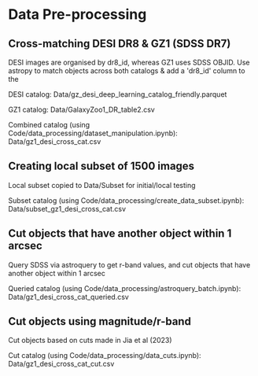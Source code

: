 # Data Pre-processing

## Cross-matching DESI DR8 & GZ1 (SDSS DR7)
DESI images are organised by dr8_id, whereas GZ1 uses SDSS OBJID. Use astropy to match objects across both catalogs & add a 'dr8_id' column to the 

DESI catalog: Data/gz_desi_deep_learning_catalog_friendly.parquet

GZ1 catalog: Data/GalaxyZoo1_DR_table2.csv

Combined catalog (using Code/data_processing/dataset_manipulation.ipynb): Data/gz1_desi_cross_cat.csv

## Creating local subset of 1500 images
Local subset copied to Data/Subset for initial/local testing

Subset catalog (using Code/data_processing/create_data_subset.ipynb): Data/subset_gz1_desi_cross_cat.csv

## Cut objects that have another object within 1 arcsec
Query SDSS via astroquery to get r-band values, and cut objects that have another object within 1 arcsec

Queried catalog (using Code/data_processing/astroquery_batch.ipynb): Data/gz1_desi_cross_cat_queried.csv

## Cut objects using magnitude/r-band
Cut objects based on cuts made in Jia et al (2023)

Cut catalog (using Code/data_processing/data_cuts.ipynb): Data/gz1_desi_cross_cat_cut.csv